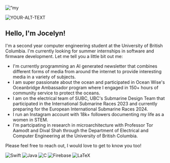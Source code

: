 <p align=”center”>
 <source media="(prefers-color-scheme: dark)" srcset="![Blue Gradient Header Banner](https://github.com/joce04/joce04/assets/72326049/a3999ad6-dddc-4a09-a302-c91914efb154)">
 <source media="(prefers-color-scheme: light)" srcset="![Blue Gradient Header Banner](https://github.com/joce04/joce04/assets/72326049/a3999ad6-dddc-4a09-a302-c91914efb154)">
<img width=”200" height=”200" src=”https://user-images.githubusercontent.com/75753187/123358567-aac7b900-d539-11eb-8275-0b380264bb4c.png" alt=”my banner”>
</p>

<picture>
  <img alt="YOUR-ALT-TEXT" src="![Blue Gradient Header Banner](https://github.com/joce04/joce04/assets/72326049/60762018-c90b-4362-8002-bf6f2232ffa4)">
</picture>

## Hello, I'm Jocelyn!
I'm a second year computer engineering student at the University of British Columbia. I'm currently looking for summer internships in software and firmware development. Let me tell you a little bit out me:

- I'm currently programming an AI generated newsletter that combines different forms of media from around the internet to provide interesting media in a variety of subjects.
- I am super passionate about the ocean and participated in Ocean Wise's Oceanbridge Ambassador program where I engaged in 150+ hours of community service to protect the oceans.
- I am on the electrical team of SUBC, UBC's Submarine Design Team that participated in the International Submarine Races 2023 and currently preparing for the European International Submarine Races 2024.
- I run an Instagram account with 18k+ followers documenting my life as a women in STEM.
- I'm partcipating in research in microarchitecture with Professor Tor Aamodt and Dival Shah through the Department of Electrical and Computer Engineering at the University of British Columbia.

Please feel free to reach out, I would love to get to know you too! 

![Swift](https://img.shields.io/badge/swift-F54A2A?style=for-the-badge&logo=swift&logoColor=white)
![Java](https://img.shields.io/badge/java-%23ED8B00.svg?style=for-the-badge&logo=openjdk&logoColor=white)
![C](https://img.shields.io/badge/c-%2300599C.svg?style=for-the-badge&logo=c&logoColor=white)
![Firebase](https://img.shields.io/badge/Firebase-039BE5?style=for-the-badge&logo=Firebase&logoColor=white)
![LaTeX](https://img.shields.io/badge/latex-%23008080.svg?style=for-the-badge&logo=latex&logoColor=white)


